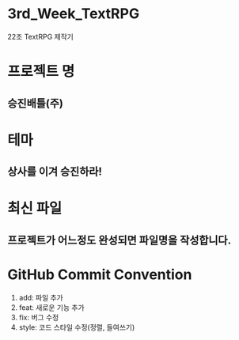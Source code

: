 # 3rd_Week_TextRPG
22조 TextRPG 제작기

# 프로젝트 명
## 승진배틀(주)

테마
=========================
## 상사를 이겨 승진하라!


최신 파일
===========
## 프로젝트가 어느정도 완성되면 파일명을 작성합니다.

GitHub Commit Convention
=========================
1. add: 파일 추가
2. feat: 새로운 기능 추가
3. fix: 버그 수정
4. style: 코드 스타일 수정(정렬, 들여쓰기)


